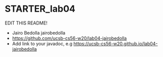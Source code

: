 # STARTER_lab04

EDIT THIS README!
* Jairo Bedolla       jairobedolla
* https://github.com/ucsb-cs56-w20/lab04-jairobedolla
* Add link to your javadoc, e.g <https://ucsb-cs56-w20.github.io/lab04-jairobedolla>


